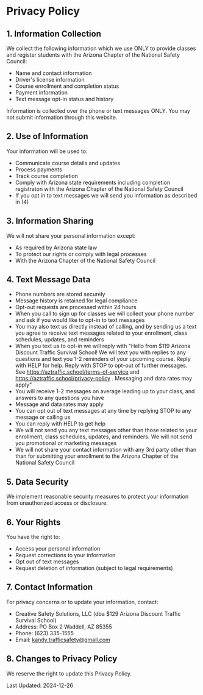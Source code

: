 # Privacy Policy

## 1. Information Collection
We collect the following information which we use ONLY to provide classes and register students with the Arizona Chapter of the National Safety Council:
- Name and contact information
- Driver's license information
- Course enrollment and completion status
- Payment information
- Text message opt-in status and history

Information is collected over the phone or text messages ONLY. You may not submit information through this website.

## 2. Use of Information
Your information will be used to:
- Communicate course details and updates
- Process payments
- Track course completion
- Comply with Arizona state requirements including completion registraton with the Arizona Chapter of the National Safety Council
- If you opt in to text messages we will send you information as described in (4)

## 3. Information Sharing
We will not share your personal information except:
- As required by Arizona state law
- To protect our rights or comply with legal processes
- With the Arizona Chapter of the National Safety Council

## 4. Text Message Data
- Phone numbers are stored securely
- Message history is retained for legal compliance
- Opt-out requests are processed within 24 hours
- When you call to sign up for classes we will collect your phone number and ask if you would like to opt-in to text messages
- You may also text us directly instead of calling, and by sending us a text you agree to receive text messages related to your enrollment, class schedules, updates, and reminders
- When you text us to opt-in we will reply with "Hello from $119 Arizona Discount Traffic Survival School! We will text you with replies to any questions and text you 1-2 reminders of your upcoming course. Reply with HELP for help. Reply with STOP to opt-out of further messages. See https://aztraffic.school/terms-of-service and https://aztraffic.school/privacy-policy . Messaging and data rates may apply"
- You will receive 1-2 messages on average leading up to your class, and answers to any questions you have
- Message and data rates may apply
- You can opt out of text messages at any time by replying STOP to any message or calling us
- You can reply with HELP to get help
- We will not send you any text messages other than those related to your enrollment, class schedules, updates, and reminders. We will not send you promotional or marketing messages
- We will not share your contact information with any 3rd party other than than for submitting your enrollment to the Arizona Chapter of the National Safety Council

## 5. Data Security
We implement reasonable security measures to protect your information from unauthorized access or disclosure.

## 6. Your Rights
You have the right to:
- Access your personal information
- Request corrections to your information
- Opt out of text messages
- Request deletion of information (subject to legal requirements)

## 7. Contact Information
For privacy concerns or to update your information, contact:
- Creative Safety Solutions, LLC (dba $129 Arizona Discount Traffic Survival School)<br>
- Address: PO Box 2 Waddell, AZ 85355
- Phone: (623) 335-1555
- Email: kandy.trafficsafety@gmail.com

## 8. Changes to Privacy Policy
We reserve the right to update this Privacy Policy.

Last Updated: 2024-12-26
